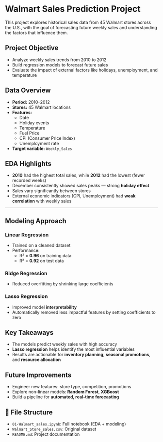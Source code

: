 
# Walmart Sales Prediction Project

This project explores historical sales data from 45 Walmart stores across the U.S., with the goal of forecasting future weekly sales and understanding the factors that influence them.


## Project Objective

- Analyze weekly sales trends from 2010 to 2012  
- Build regression models to forecast future sales  
- Evaluate the impact of external factors like holidays, unemployment, and temperature


## Data Overview

- **Period:** 2010–2012  
- **Stores:** 45 Walmart locations  
- **Features:**  
  - Date  
  - Holiday events  
  - Temperature  
  - Fuel Price  
  - CPI (Consumer Price Index)  
  - Unemployment rate  
- **Target variable:** `Weekly_Sales`



##  EDA Highlights

- **2010** had the highest total sales, while **2012** had the lowest (fewer recorded weeks)  
- December consistently showed sales peaks — strong **holiday effect**  
- Sales vary significantly between stores  
- External economic indicators (CPI, Unemployment) had **weak correlation** with weekly sales

---

## Modeling Approach

### Linear Regression
- Trained on a cleaned dataset  
- Performance:  
  - R² = **0.96** on training data  
  - R² = **0.92** on test data  

###  Ridge Regression
- Reduced overfitting by shrinking large coefficients

###  Lasso Regression
- Improved model **interpretability**
- Automatically removed less impactful features by setting coefficients to zero



## Key Takeaways

- The models predict weekly sales with high accuracy  
- **Lasso regression** helps identify the most influential variables  
- Results are actionable for **inventory planning**, **seasonal promotions**, and **resource allocation**



##  Future Improvements

- Engineer new features: store type, competition, promotions  
- Explore non-linear models: **Random Forest**, **XGBoost**  
- Build a pipeline for **automated, real-time forecasting**



## 📁 File Structure

- `01-Walmart_sales.ipynb`: Full notebook (EDA + modeling)
- `Walmart_Store_sales.csv`: Original dataset
- `README.md`: Project documentation
